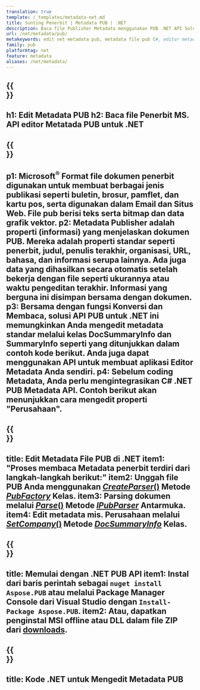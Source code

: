 ```yaml
---
translation: true
template: /_templates/metadata-net.md
title: Sunting Penerbit | Metadata PUB | .NET
description: Baca file Publisher Metadata menggunakan PUB .NET API Solution lintas platform. .NET API lokal memberi Anda akses ke properti SummaryInfo dan DocSummaryInfo.
url: /net/metadata/pub/
metakeywords: edit net metadata pub, metadata file pub C#, editor metadata penerbit .net, baca metadata file pub C#, baca metadata pub .net
family: pub
platformtag: net
feature: metadata
aliases: /net/metadata/
---
```


{{<section banner>}}
---
h1: Edit Metadata PUB
h2: Baca file Penerbit MS. API editor Metatada PUB untuk .NET
---

{{<section overview>}}
---
p1: Microsoft<sup>®</sup> Format file dokumen penerbit digunakan untuk membuat berbagai jenis publikasi seperti buletin, brosur, pamflet, dan kartu pos, serta digunakan dalam Email dan Situs Web. File pub berisi teks serta bitmap dan data grafik vektor.
p2: Metadata Publisher adalah properti (informasi) yang menjelaskan dokumen PUB. Mereka adalah properti standar seperti penerbit, judul, penulis terakhir, organisasi, URL, bahasa, dan informasi serupa lainnya. Ada juga data yang dihasilkan secara otomatis setelah bekerja dengan file seperti ukurannya atau waktu pengeditan terakhir. Informasi yang berguna ini disimpan bersama dengan dokumen.
p3: Bersama dengan fungsi Konversi dan Membaca, solusi API PUB untuk .NET ini memungkinkan Anda mengedit metadata standar melalui kelas DocSummaryInfo dan SummaryInfo seperti yang ditunjukkan dalam contoh kode berikut. Anda juga dapat menggunakan API untuk membuat aplikasi Editor Metadata Anda sendiri.
p4: Sebelum coding Metadata, Anda perlu mengintegrasikan C# .NET PUB Metadata API. Contoh berikut akan menunjukkan cara mengedit properti "Perusahaan".
---

{{<section feature1>}}
---
title: Edit Metadata File PUB di .NET
item1: "Proses membaca Metadata penerbit terdiri dari langkah-langkah berikut:"
item2: Unggah file PUB Anda menggunakan [*CreateParser*()](https://reference.aspose.com/pub/net/aspose.pub/pubfactory/createparser/) Metode [*PubFactory*](https://reference.aspose.com/pub/net/aspose.pub/pubfactory/) Kelas.
item3: Parsing dokumen melalui [*Parse*()](https://reference.aspose.com/pub/net/aspose.pub/ipubparser/parse/) Metode [*IPubParser*](https://reference.aspose.com/pub/net/aspose.pub/ipubparser/) Antarmuka.
item4: Edit metadata mis. Perusahaan melalui [*SetCompany*()](https://reference.aspose.com/pub/net/aspose.pub/docsummaryinfo/setcompany/) Metode [*DocSummaryInfo*](https://reference.aspose.com/pub/net/aspose.pub/docsummaryinfo/) Kelas.
---

{{<section feature2>}}
---
title: Memulai dengan .NET PUB API
item1: Instal dari baris perintah sebagai ```nuget install Aspose.PUB``` atau melalui Package Manager Console dari Visual Studio dengan ```Install-Package Aspose.PUB```.
item2: Atau, dapatkan penginstal MSI offline atau DLL dalam file ZIP dari [downloads](https://releases.aspose.com/pub/net/).
---

{{<section codeexample>}}
---
title: Kode .NET untuk Mengedit Metadata PUB
---